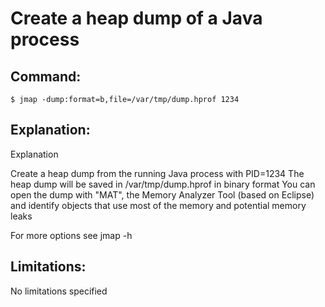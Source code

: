 # Create a heap dump of a Java process

## Command:
```
$ jmap -dump:format=b,file=/var/tmp/dump.hprof 1234
```

## Explanation:
Explanation

Create a heap dump from the running Java process with PID=1234
The heap dump will be saved in /var/tmp/dump.hprof in binary format
You can open the dump with "MAT", the Memory Analyzer Tool (based on Eclipse) and identify objects that use most of the memory and potential memory leaks

For more options see jmap -h

## Limitations:
No limitations specified

